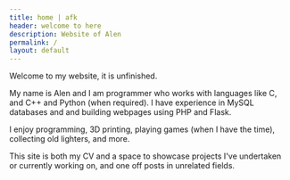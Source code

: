 ```yaml
---
title: home | afk
header: welcome to here
description: Website of Alen
permalink: /
layout: default
---
```


Welcome to my website, it is unfinished.

My name is Alen and I am programmer who works with languages like C, and C++ and Python (when required).
I have experience in MySQL databases and and building webpages using PHP and Flask.

I enjoy programming, 3D printing, playing games (when I have the time), collecting old lighters, and more.

This site is both my CV and a space to showcase projects I've undertaken or currently working on, and one off posts in unrelated fields.

